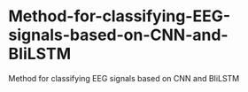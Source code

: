 # Method-for-classifying-EEG-signals-based-on-CNN-and-BIiLSTM
Method for classifying EEG signals based on CNN and BIiLSTM
